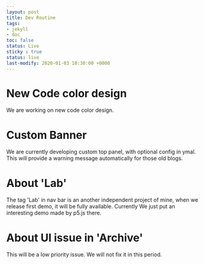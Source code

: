 ```yaml
---
layout: post
title: Dev Routine
tags: 
- jekyll 
- doc
toc: false
status: Live
sticky : true
status: live
last-modify: 2020-01-03 10:30:00 +0000
---
```


# New Code color design

We are working on new code color design.

# Custom Banner

We are currently developing custom top panel, with optional config in ymal. This will provide a warning message automatically for those old blogs.

# About 'Lab'

The tag 'Lab' in nav bar is an another independent project of mine, when we release first demo, it will be fully available. Currently We just put an interesting demo made by p5.js there.

# About UI issue in 'Archive'

This will be a low priority issue. We will not fix it in this period.

